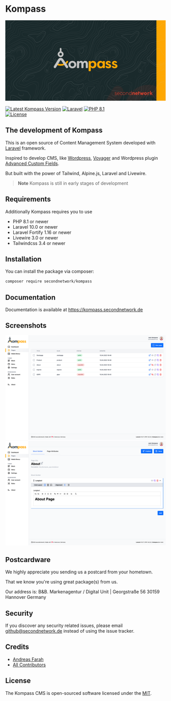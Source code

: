 # Kompass

![Kompass](https://github.com/secondnetwork/kompass/blob/main/public/assets/kompass_md.png?raw=true)

[![Latest Kompass Version](https://img.shields.io/packagist/v/secondnetwork/kompass.svg?style=for-the-badge&label=Kompass&labelColor=FFA700&color=1A2A2C)](https://github.com/secondnetwork/kompass)
[![Laravel](https://img.shields.io/badge/v10.X-999999?style=for-the-badge&label=Laravel&labelColor=eb4432&color=1A2A2C)](https://laravel.com)
[![PHP 8.1](https://img.shields.io/badge/v8.1-999999?style=for-the-badge&label=PHP&labelColor=777BB4&color=1A2A2C)](https://php.com)		
[![License](https://img.shields.io/github/license/secondnetwork/kompass?style=for-the-badge)](https://github.com/secondnetwork/kompass)

## The development of Kompass

This is an open source of Content Management System developed with [Laravel](http://laravel.com/) framework.

Inspired to develop CMS, like  [Wordpress](https://wordpress.org/), [Voyager](https://voyager.devdojo.com/) and Wordpress plugin [Advanced Custom Fields](https://www.advancedcustomfields.com/).

But built with the power of Tailwind, Alpine.js, Laravel and Livewire.

> **Note**
> Kompass is still in early stages of development

## Requirements

Additionally Kompass requires you to use
- PHP 8.1 or newer 
- Laravel 10.0 or newer
- Laravel Fortify 1.16 or newer
- Livewire 3.0 or newer
- Tailwindcss 3.4 or newer

## Installation

You can install the package via composer:

```bash
composer require secondnetwork/kompass
```

## Documentation

Documentation is available at https://kompass.secondnetwork.de

## Screenshots
![screenshot-1](https://github.com/secondnetwork/kompass/blob/main/public/assets/screenshot-1.png?raw=true)
![screenshot-2](https://github.com/secondnetwork/kompass/blob/main/public/assets/screenshot-2.png?raw=true)

## Postcardware

We highly appreciate you sending us a postcard from your hometown. 

That we know you're using great package(s) from us.

Our address is: B&B. Markenagentur / Digital Unit | Georgstraße 56  30159 Hannover Germany

## Security

If you discover any security related issues, please email <github@secondnetwork.de> instead of using the issue tracker.

## Credits

-   [Andreas Farah](https://github.com/secondnetwork)
-   [All Contributors](../../contributors)

## License

The Kompass CMS is open-sourced software licensed under the [MIT](LICENSE.md).